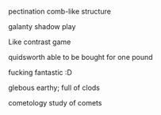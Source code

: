 pectination
comb-like structure


galanty
shadow play

Like contrast game


quidsworth
able to be bought for one pound

fucking fantastic :D



glebous
earthy; full of clods


cometology
study of comets
